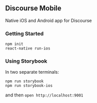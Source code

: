 Discourse Mobile
---

Native iOS and Android app for Discourse

### Getting Started

```
npm init
react-native run-ios
```


### Using Storybook

In two separate terminals:

```
npm run storybook
npm run storybook-ios
```

and then `open http://localhost:9001`

